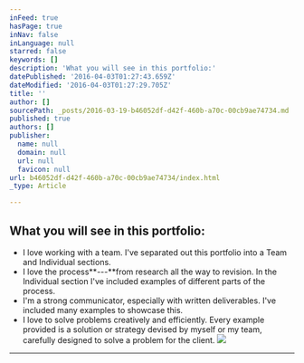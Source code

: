 ```yaml
---
inFeed: true
hasPage: true
inNav: false
inLanguage: null
starred: false
keywords: []
description: 'What you will see in this portfolio:'
datePublished: '2016-04-03T01:27:43.659Z'
dateModified: '2016-04-03T01:27:29.705Z'
title: ''
author: []
sourcePath: _posts/2016-03-19-b46052df-d42f-460b-a70c-00cb9ae74734.md
published: true
authors: []
publisher:
  name: null
  domain: null
  url: null
  favicon: null
url: b46052df-d42f-460b-a70c-00cb9ae74734/index.html
_type: Article

---
```

## What you will see in this portfolio:

* I love working with a team. I've separated out this portfolio into a Team and Individual sections.
* I love the process**---**from research all the way to revision. In the Individual section I've included examples of different parts of the process.
* I'm a strong communicator, especially with written deliverables. I've included many examples to showcase this.
* I love to solve problems creatively and efficiently. Every example provided is a solution or strategy devised by myself or my team, carefully designed to solve a problem for the client. ![](https://the-grid-user-content.s3-us-west-2.amazonaws.com/fbc033a3-c88e-47f8-96c7-0638b74ac2eb.png)

****